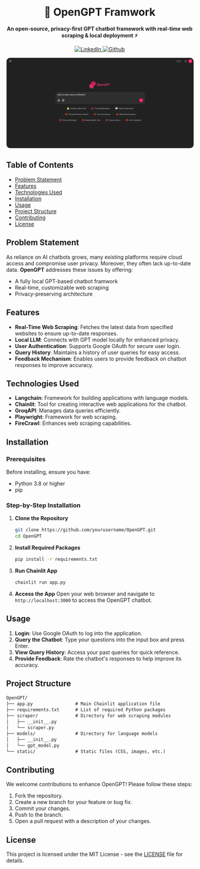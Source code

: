 <h1 align="center">🤖 OpenGPT Framwork </h1>

<p align="center">
   <b>An open-source, privacy-first GPT chatbot framework with real-time web scraping & local deployment ⚡️</b>
</p>


<p align="center">
  <a href="https://www.linkedin.com/in/vaibhavkokare/" rel="nofollow">
    <img alt="LinkedIn" src="https://img.shields.io/badge/In Connect%20%40vaibhavkokare-blue" style="max-width:100%;">
  </a>
  <a href="https://github.com/Vikokare" rel="nofollow">
    <img alt="Github" src="https://img.shields.io/badge/Github_Profile%20%40Vikokare-black" style="max-width:100%;">
  </a>
<p>

<p align="center">
  <a href="readme-assets/chatbot-head-ui.png">
    <img src="readme-assets/chatbot-head-ui.png" alt="Watch the video" style="max-width:100%; border: 1px solid #ccc; border-radius: 10px;"">
  </a>
</p>


## Table of Contents

- [Problem Statement](#problem-statement)
- [Features](#features)
- [Technologies Used](#technologies-used)
- [Installation](#installation)
- [Usage](#usage)
- [Project Structure](#project-structure)
- [Contributing](#contributing)
- [License](#license)

## Problem Statement

As reliance on AI chatbots grows, many existing platforms require cloud access and compromise user privacy. Moreover, they often lack up-to-date data. **OpenGPT** addresses these issues by offering:

- A fully local GPT-based chatbot framwork
- Real-time, customizable web scraping  
- Privacy-preserving architecture  

## Features

- **Real-Time Web Scraping**: Fetches the latest data from specified websites to ensure up-to-date responses.
- **Local LLM**: Connects with GPT model locally for enhanced privacy.
- **User Authentication**: Supports Google OAuth for secure user login.
- **Query History**: Maintains a history of user queries for easy access.
- **Feedback Mechanism**: Enables users to provide feedback on chatbot responses to improve accuracy.

## Technologies Used

- **Langchain**: Framework for building applications with language models.
- **Chainlit**: Tool for creating interactive web applications for the chatbot.
- **GroqAPI**: Manages data queries efficiently.
- **Playwright**: Framework for web scraping.
- **FireCrawl**: Enhances web scraping capabilities.

## Installation

### Prerequisites

Before installing, ensure you have:

- Python 3.8 or higher
- pip

### Step-by-Step Installation

1. **Clone the Repository**
   ```bash
   git clone https://github.com/yourusername/OpenGPT.git
   cd OpenGPT
   ```

2. **Install Required Packages**
   ```bash
   pip install -r requirements.txt
   ```

3. **Run Chainlit App**
   ```bash
   chainlit run app.py
   ```

4. **Access the App**
   Open your web browser and navigate to `http://localhost:3000` to access the OpenGPT chatbot.

## Usage

1. **Login**: Use Google OAuth to log into the application.
2. **Query the Chatbot**: Type your questions into the input box and press Enter.
3. **View Query History**: Access your past queries for quick reference.
4. **Provide Feedback**: Rate the chatbot's responses to help improve its accuracy.

## Project Structure

```
OpenGPT/
├── app.py                # Main Chainlit application file
├── requirements.txt      # List of required Python packages
├── scraper/              # Directory for web scraping modules
│   ├── __init__.py
│   └── scraper.py
├── models/               # Directory for language models
│   ├── __init__.py
│   └── gpt_model.py
└── static/               # Static files (CSS, images, etc.)
```

## Contributing

We welcome contributions to enhance OpenGPT! Please follow these steps:

1. Fork the repository.
2. Create a new branch for your feature or bug fix.
3. Commit your changes.
4. Push to the branch.
5. Open a pull request with a description of your changes.

## License

This project is licensed under the MIT License - see the [LICENSE](LICENSE) file for details.